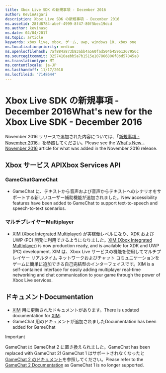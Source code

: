 ```yaml
---
title: Xbox Live SDK の新規事項 - December 2016
author: KevinAsgari
description: Xbox Live SDK の新規事項 - December 2016
ms.assetid: 28fd8784-abef-4999-8f47-80f5bec19dcd
ms.author: kevinasg
ms.date: 04/04/2017
ms.topic: article
keywords: xbox live, xbox, ゲーム, uwp, windows 10, xbox one
ms.localizationpriority: medium
ms.openlocfilehash: 7af884a873b83abb4a560fad504b45961267956c
ms.sourcegitcommit: 3257416aebb5a7b1515e107866806f8bd57845a8
ms.translationtype: MT
ms.contentlocale: ja-JP
ms.lasthandoff: 11/17/2018
ms.locfileid: "7148644"
---
```

# <a name="whats-new-for-the-xbox-live-sdk---december-2016"></a><span data-ttu-id="4197c-104">Xbox Live SDK の新規事項 - December 2016</span><span class="sxs-lookup"><span data-stu-id="4197c-104">What's new for the Xbox Live SDK - December 2016</span></span>

<span data-ttu-id="4197c-105">November 2016 リリースで追加された内容については、「[新規事項 - November 2016](1611-whats-new.md)」を参照してください。</span><span class="sxs-lookup"><span data-stu-id="4197c-105">Please see the [What's New - November 2016](1611-whats-new.md) article for what was added in the November 2016 release.</span></span>

## <a name="xbox-services-api"></a><span data-ttu-id="4197c-106">Xbox サービス API</span><span class="sxs-lookup"><span data-stu-id="4197c-106">Xbox Services API</span></span>

### <a name="gamechat"></a><span data-ttu-id="4197c-107">GameChat</span><span class="sxs-lookup"><span data-stu-id="4197c-107">GameChat</span></span>

* <span data-ttu-id="4197c-108">GameChat に、テキストから音声および音声からテキストへのシナリオをサポートする新しいユーザー補助機能が追加されました。</span><span class="sxs-lookup"><span data-stu-id="4197c-108">New accessibility features have been added to GameChat to support text-to-speech and speech-to-text scenarios.</span></span>

### <a name="multiplayer"></a><span data-ttu-id="4197c-109">マルチプレイヤー</span><span class="sxs-lookup"><span data-stu-id="4197c-109">Multiplayer</span></span>

* <span data-ttu-id="4197c-110">[XIM (Xbox Integrated Multiplayer)](../multiplayer/xbox-integrated-multiplayer.md) が実稼働レベルになり、XDK および UWP (PC) 開発に利用できるようになりました。</span><span class="sxs-lookup"><span data-stu-id="4197c-110">[XIM (Xbox Integrated Multiplayer)](../multiplayer/xbox-integrated-multiplayer.md) is now production ready, and is available for XDK and UWP (PC) development.</span></span>  <span data-ttu-id="4197c-111">XIM は、Xbox Live サービスの機能を使用してマルチプレイヤー リアルタイム ネットワークおよびチャット コミュニケーションをゲームに簡単に追加できる自己完結型のインターフェイスです。</span><span class="sxs-lookup"><span data-stu-id="4197c-111">XIM is a self-contained interface for easily adding multiplayer real-time networking and chat communication to your game through the power of Xbox Live services.</span></span>

## <a name="documentation"></a><span data-ttu-id="4197c-112">ドキュメント</span><span class="sxs-lookup"><span data-stu-id="4197c-112">Documentation</span></span>
* <span data-ttu-id="4197c-113">[XIM](../multiplayer/xbox-integrated-multiplayer.md) 用に更新されたドキュメントがあります。</span><span class="sxs-lookup"><span data-stu-id="4197c-113">There is updated documentation for [XIM](../multiplayer/xbox-integrated-multiplayer.md).</span></span>
* <span data-ttu-id="4197c-114">GameChat 用のドキュメントが追加されました</span><span class="sxs-lookup"><span data-stu-id="4197c-114">Documentation has been added for GameChat</span></span>

> [!IMPORTANT]
> <span data-ttu-id="4197c-115">GameChat は GameChat 2 に置き換えられました。</span><span class="sxs-lookup"><span data-stu-id="4197c-115">GameChat has been replaced with GameChat 2!</span></span> <span data-ttu-id="4197c-116">GameChat 1 はサポートされなくなったと[GameChat 2 のドキュメント](../multiplayer/chat/game-chat-2-overview.md)を参照してください。</span><span class="sxs-lookup"><span data-stu-id="4197c-116">Please refer to the [GameChat 2 Documentation](../multiplayer/chat/game-chat-2-overview.md) as GameChat 1 is no longer supported.</span></span>